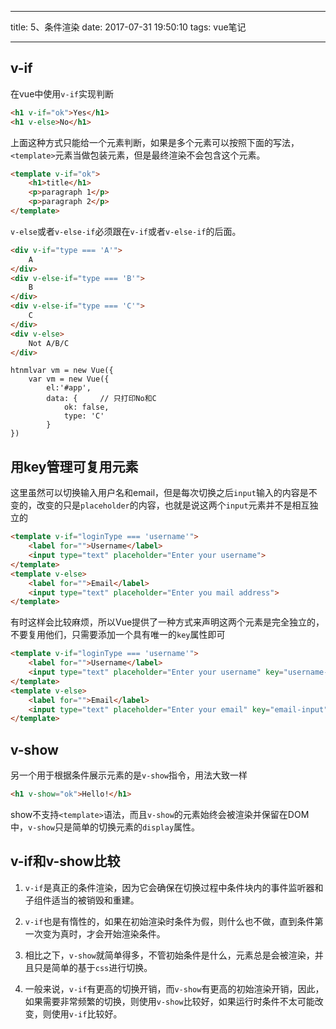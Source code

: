 
---

title: 5、条件渲染
date: 2017-07-31 19:50:10
tags: vue笔记

---

## v-if

在vue中使用`v-if`实现判断
```html
<h1 v-if="ok">Yes</h1>
<h1 v-else>No</h1>
```

上面这种方式只能给一个元素判断，如果是多个元素可以按照下面的写法，`<template>`元素当做包装元素，但是最终渲染不会包含这个元素。

```html
<template v-if="ok">
    <h1>title</h1>
    <p>paragraph 1</p>
    <p>paragraph 2</p>
</template>
```

`v-else`或者`v-else-if`必须跟在`v-if`或者`v-else-if`的后面。

```html
<div v-if="type === 'A'">
    A
</div>
<div v-else-if="type === 'B'">
    B
</div>
<div v-else-if="type === 'C'">
    C
</div>
<div v-else>
    Not A/B/C
</div>
```   

```
htnmlvar vm = new Vue({
    var vm = new Vue({
        el:'#app',
        data: {     // 只打印No和C
            ok: false,
            type: 'C'
        }
})
```

## 用key管理可复用元素

这里虽然可以切换输入用户名和email，但是每次切换之后`input`输入的内容是不变的，改变的只是`placeholder`的内容，也就是说这两个`input`元素并不是相互独立的

```html
<template v-if="loginType === 'username'">
    <label for="">Username</label>
    <input type="text" placeholder="Enter your username">
</template>
<template v-else>
    <label for="">Email</label>
    <input type="text" placeholder="Enter you mail address">
</template>
```

有时这样会比较麻烦，所以Vue提供了一种方式来声明这两个元素是完全独立的，不要复用他们，只需要添加一个具有唯一的`key`属性即可

```html
<template v-if="loginType === 'username'">
    <label for="">Username</label>
    <input type="text" placeholder="Enter your username" key="username-input">
</template>
<template v-else>
    <label for="">Email</label>
    <input type="text" placeholder="Enter your email" key="email-input">
</template>
```

## v-show

另一个用于根据条件展示元素的是`v-show`指令，用法大致一样

```html
<h1 v-show="ok">Hello!</h1>
```

show不支持`<template>`语法，而且`v-show`的元素始终会被渲染并保留在DOM中，`v-show`只是简单的切换元素的`display`属性。

## v-if和v-show比较

1. `v-if`是真正的条件渲染，因为它会确保在切换过程中条件块内的事件监听器和子组件适当的被销毁和重建。

2. `v-if`也是有惰性的，如果在初始渲染时条件为假，则什么也不做，直到条件第一次变为真时，才会开始渲染条件。

3.  相比之下，`v-show`就简单得多，不管初始条件是什么，元素总是会被渲染，并且只是简单的基于`css`进行切换。

4. 一般来说，`v-if`有更高的切换开销，而`v-show`有更高的初始渲染开销，因此，如果需要非常频繁的切换，则使用`v-show`比较好，如果运行时条件不太可能改变，则使用`v-if`比较好。